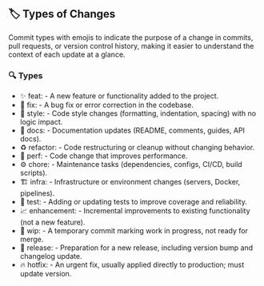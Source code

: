 ## 🏷️ Types of Changes

Commit types with emojis to indicate the purpose of a change in commits, pull requests, or version control history, making it easier to understand the context of each update at a glance.

### 🔍 Types

- ✨ feat: - A new feature or functionality added to the project.
- 🔧 fix: - A bug fix or error correction in the codebase.
- 🎨 style: - Code style changes (formatting, indentation, spacing) with no logic impact.
- 📖 docs: - Documentation updates (README, comments, guides, API docs).
- ♻️ refactor: - Code restructuring or cleanup without changing behavior.
- 🚀 perf: - Code change that improves performance.
- ⚙️ chore: - Maintenance tasks (dependencies, configs, CI/CD, build scripts).
- 🏗️ infra: - Infrastructure or environment changes (servers, Docker, pipelines).
- 🧪 test: - Adding or updating tests to improve coverage and reliability.
- 📈 enhancement: - Incremental improvements to existing functionality (not a new feature).
- 🚧 wip: - A temporary commit marking work in progress, not ready for merge.
- 🔖 release: - Preparation for a new release, including version bump and changelog update.
- 🔥 hotfix: - An urgent fix, usually applied directly to production; must update version.
